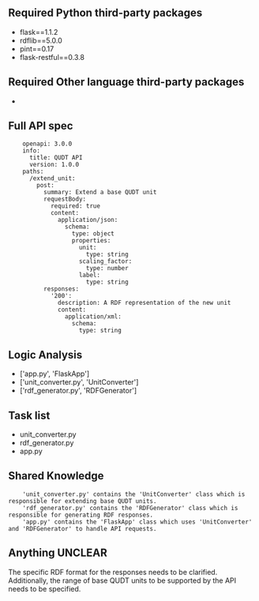 ## Required Python third-party packages

- flask==1.1.2
- rdflib==5.0.0
- pint==0.17
- flask-restful==0.3.8

## Required Other language third-party packages

- 

## Full API spec


        openapi: 3.0.0
        info:
          title: QUDT API
          version: 1.0.0
        paths:
          /extend_unit:
            post:
              summary: Extend a base QUDT unit
              requestBody:
                required: true
                content:
                  application/json:
                    schema:
                      type: object
                      properties:
                        unit:
                          type: string
                        scaling_factor:
                          type: number
                        label:
                          type: string
              responses:
                '200':
                  description: A RDF representation of the new unit
                  content:
                    application/xml:
                      schema:
                        type: string
    

## Logic Analysis

- ['app.py', 'FlaskApp']
- ['unit_converter.py', 'UnitConverter']
- ['rdf_generator.py', 'RDFGenerator']

## Task list

- unit_converter.py
- rdf_generator.py
- app.py

## Shared Knowledge


        'unit_converter.py' contains the 'UnitConverter' class which is responsible for extending base QUDT units. 
        'rdf_generator.py' contains the 'RDFGenerator' class which is responsible for generating RDF responses. 
        'app.py' contains the 'FlaskApp' class which uses 'UnitConverter' and 'RDFGenerator' to handle API requests.
    

## Anything UNCLEAR

The specific RDF format for the responses needs to be clarified. Additionally, the range of base QUDT units to be supported by the API needs to be specified.

